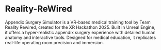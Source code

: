 # Reality-ReWired
Appendix Surgery Simulator is a VR-based medical training tool by Team Reality Rewired, created for the XR Hackathon 2025. Built in Unreal Engine, it offers a hyper-realistic appendix surgery experience with detailed human anatomy and interactive tools. Designed for medical education, it replicates real-life operating room precision and immersion.
